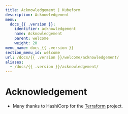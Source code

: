 ```yaml
---
title: Acknowledgement | Kubeform
description: Acknowledgement
menu:
  docs_{{ .version }}:
    identifier: acknowledgement
    name: Acknowledgement
    parent: welcome
    weight: 20
menu_name: docs_{{ .version }}
section_menu_id: welcome
url: /docs/{{ .version }}/welcome/acknowledgement/
aliases:
  - /docs/{{ .version }}/acknowledgement/
---
```


# Acknowledgement
 - Many thanks to HashiCorp for the [Terraform](https://terraform.io) project.
